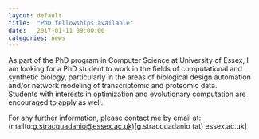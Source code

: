 ```yaml
---
layout: default
title:  "PhD fellowships available"
date:   2017-01-11 09:00:00
categories: news
---
```

As part of the PhD program in Computer Science at University of Essex,
I am looking for a PhD student to work in the fields of computational and synthetic biology,
particularly in the areas of biological design automation and/or
network modeling of transcriptomic and proteomic data.  
Students with interests in optimization and evolutionary computation
are encouraged to apply as well.  

For any further information, please contact me by email at:  (mailto:g.stracquadanio@essex.ac.uk)[g.stracquadanio (at) essex.ac.uk]
